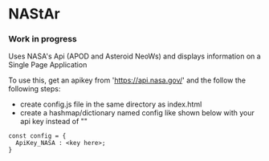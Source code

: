 # NAStAr
### Work in progress
Uses NASA's Api (APOD and Asteroid NeoWs) and displays information on a Single Page Application

To use this, get an apikey from 'https://api.nasa.gov/' and the follow the following steps:
- create config.js file in the same directory as index.html
- create a hashmap/dictionary named config like shown below with your api key instead of "<key here>"
```
const config = {
  ApiKey_NASA : <key here>;
}
```
